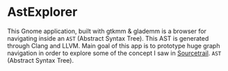 # AstExplorer

This Gnome application, built with gtkmm & glademm is a browser for navigating inside an `AST` (Abstract Syntax
Tree). This AST is generated through Clang and LLVM. Main goal of this app is to prototype huge graph navigation in order to explore some of the concept I saw in [Sourcetrail](https://www.sourcetrail.com).
`AST` (Abstract Syntax
Tree).
